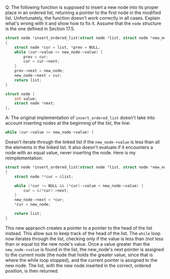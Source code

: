 Q: The following function is supposed to insert a new node into its proper place
in an ordered list, returning a pointer to the first node in the modified list.
Unfortunately, the function doesn't work correctly in all cases. Explain what's
wrong with it and show how to fix it. Assume that the `node` structure is the
one defined in Section 17.5.

```c
struct node *insert_ordered_list(struct node *list, struct node *new_node)
{
    struct node *cur = list, *prev = NULL;
    while (cur->value <= new_node->value) {
        prev = cur;
        cur = cur->next;
    }
    prev->next = new_node;
    new_node->next = cur;
    return list;
}
```

```c
struct node {
    int value;
    struct node *next;
};
```

A: The original implementation of `insert_ordered_list` doesn't take into
account inserting nodes at the beginning of the list, the line:

```c
while (cur->value <= new_node->value) {
```

Doesn't iterate through the linked list if the `new_node->value` is less than
all the elements in the linked list. It also doesn't evaluate if it encounters a
node with an equal value, never inserting the node. Here is my reimplementation:

```c
struct node *insert_ordered_list(struct node *list, struct node *new_node)
{
	struct node **cur = &list;

	while (*cur != NULL && (*cur)->value < new_node->value) {
		cur = &(*cur)->next;
	}
	new_node->next = *cur;
	*cur = new_node;

	return list;
}
```

This new appraoch creates a pointer to a pointer to the head of the list
instead. This allow sus to keep track of the head of the list. The `while` loop
now iterates through the list, checking only if the value is less than (not less
than or equal to) the new node's value. Once a value greater than the
`new_node->value` is found in the list, the new_node's next pointer is assigned
to the current node (the node that holds the greater value, since that is where
the while loop stopped), and the current pointer is assigned to the new node.
The list, with the new node inserted in the correct, ordered position, is then
returned.
